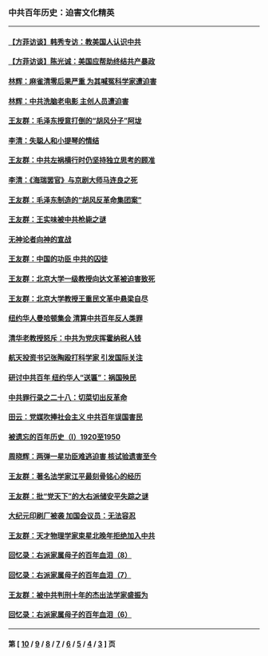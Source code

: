 ### 中共百年历史：迫害文化精英
---
#### [【方菲访谈】韩秀专访：教美国人认识中共](../../pages/nf1176111/n13821310.md?02240430) 
#### [【方菲访谈】陈光诚：美国应帮助终结共产暴政](../../pages/nf1176111/n13759521.md?02240430) 
#### [林辉：麻雀清零后果严重 为其喊冤科学家遭迫害](../../pages/nf1176111/n13746900.md?02240430) 
#### [林辉：中共洗脑老电影 主创人员遭迫害](../../pages/nf1176111/n13699437.md?02240430) 
#### [王友群：毛泽东授意打倒的“胡风分子”阿垅](../../pages/nf1176111/n13592541.md?02240430) 
#### [李清：失聪人和小提琴的情结](../../pages/nf1176111/n13459280.md?02240430) 
#### [王友群：中共左祸横行时仍坚持独立思考的顾准](../../pages/nf1176111/n13444722.md?02240430) 
#### [李清：《海瑞罢官》与京剧大师马连良之死](../../pages/nf1176111/n13412316.md?02240430) 
#### [王友群：毛泽东制造的“胡风反革命集团案”](../../pages/nf1176111/n13324909.md?02240430) 
#### [王友群：王实味被中共枪毙之谜](../../pages/nf1176111/n13307502.md?02240430) 
#### [无神论者向神的宣战](../../pages/nf1176111/n13281535.md?02240430) 
#### [王友群：中国的功臣 中共的囚徒](../../pages/nf1176111/n13291790.md?02240430) 
#### [王友群：北京大学一级教授向达文革被迫害致死](../../pages/nf1176111/n13150966.md?02240430) 
#### [王友群：北京大学教授王重民文革中悬梁自尽](../../pages/nf1176111/n13084645.md?02240430) 
#### [纽约华人曼哈顿集会 清算中共百年反人类罪](../../pages/nf1176111/n13084157.md?02240430) 
#### [清华老教授怒斥：中共为党庆挥霍纳税人钱](../../pages/nf1176111/n13071430.md?02240430) 
#### [航天投资书记张陶殴打科学家 引发国际关注](../../pages/nf1176111/n13069132.md?02240430) 
#### [研讨中共百年 纽约华人“送匾”：祸国殃民](../../pages/nf1176111/n13057367.md?02240430) 
#### [中共罪行录之二十八：切菜切出反革命](../../pages/nf1176111/n13030600.md?02240430) 
#### [田云：党媒吹捧社会主义 中共百年误国害民](../../pages/nf1176111/n13006682.md?02240430) 
#### [被遗忘的百年历史（I）1920至1950](../../pages/nf1176111/n12986411.md?02240430) 
#### [周晓辉：两弹一星功臣难逃迫害 核试验遗害至今](../../pages/nf1176111/n12974997.md?02240430) 
#### [王友群：著名法学家江平最刻骨铭心的经历](../../pages/nf1176111/n12970787.md?02240430) 
#### [王友群：批“党天下”的大右派储安平失踪之谜](../../pages/nf1176111/n12954229.md?02240430) 
#### [大纪元印刷厂被袭 加国会议员：无法容忍](../../pages/nf1176111/n12883028.md?02240430) 
#### [王友群：天才物理学家束星北晚年拒绝加入中共](../../pages/nf1176111/n12792913.md?02240430) 
#### [回忆录：右派家属母子的百年血泪（8）](../../pages/nf1176111/n12706196.md?02240430) 
#### [回忆录：右派家属母子的百年血泪（7）](../../pages/nf1176111/n12706191.md?02240430) 
#### [王友群：被中共判刑十年的杰出法学家盛振为](../../pages/nf1176111/n12706141.md?02240430) 
#### [回忆录：右派家属母子的百年血泪（6）](../../pages/nf1176111/n12698863.md?02240430) 

---
#### 第 [ [10](./10.md?02240430) / [9](./9.md?02240430) / [8](./8.md?02240430) / [7](./7.md?02240430) / [6](./6.md?02240430) / [5](./5.md?02240430) / [4](./4.md?02240430) / [3](./3.md?02240430) ] 页

